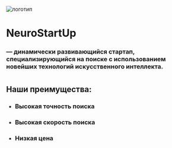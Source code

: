 ![логотип](https://camo.githubusercontent.com/ace14ee894d150192a7b05b12410738aa65528da742bbce69315a5f441320ea7/68747470733a2f2f692e696d6775722e636f6d2f495a4f525769492e706e67)

# NeuroStartUp 
### — динамически развивающийся стартап, специализирующийся на поиске с использованием новейших технологий искусственного интеллекта.
# 
## Наши преимущества:

* ### Высокая точность поиска
* ### Высокая скорость поиска
* ### Низкая цена